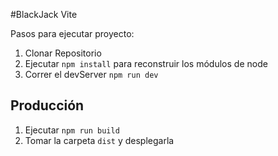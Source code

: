 #BlackJack Vite

Pasos para ejecutar proyecto:

1. Clonar Repositorio
2. Ejecutar ```npm install``` para reconstruir los módulos de node
3. Correr el devServer ```npm run dev```


## Producción

1. Ejecutar ```npm run build```
2. Tomar la carpeta ```dist``` y desplegarla
